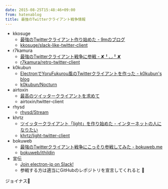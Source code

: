 ```yaml
---
date: 2015-08-25T15:48:46+09:00
from: hatenablog
title: 最強のTwitterクライアント戦争情報
---
```


<ul>
<li>kkosuge

<ul>
<li><a href="http://blog.kksg.net/posts/electron-twitter-client">最強のTwitterクライアント作り始めた - 9mのブログ</a></li>
<li><a href="https://github.com/kkosuge/slack-like-twitter-client">kkosuge/slack-like-twitter-client</a></li>
</ul>
</li>
<li>r7kamura

<ul>
<li><a href="http://r7kamura.hatenablog.com/entry/2015/08/23/031505">最強のTwitterクライアント戦争に参戦 - ✘╹◡╹✘</a></li>
<li><a href="https://github.com/r7kamura/retro-twitter-client">r7kamura/retro-twitter-client</a></li>
</ul>
</li>
<li>k0kubun

<ul>
<li><a href="http://k0kubun.hatenablog.com/entry/2015/08/24/202208">ElectronでYoruFukurou風のTwitterクライアントを作った - k0kubun's blog</a></li>
<li><a href="https://github.com/k0kubun/Nocturn">k0kubun/Nocturn</a></li>
</ul>
</li>
<li>airtoxin

<ul>
<li><a href="http://www.slideshare.net/ryojiishii14/tw-44211883">最高のツイッタークライアントを求めて</a></li>
<li>airtoxin/twitter-client</li>
</ul>
</li>
<li>rhysd

<ul>
<li><a href="https://github.com/rhysd/Stream">rhysd/Stream</a></li>
</ul>
</li>
<li>khrtz

<ul>
<li><a href="http://think-feel.hatenablog.com/entry/2015/08/25/182208">ツイッタークライアント「light」を作り始めた - インターネットの人になりたい</a></li>
<li><a href="https://github.com/khrtz/light-twitter-client">khrtz/light-twitter-client</a></li>
</ul>
</li>
<li>bokuweb

<ul>
<li><a href="http://blog.bokuweb.me/entry/twitter-client">最強のTwitterクライアント戦争にこっそり参戦してみた - bokuweb.me</a></li>
<li><a href="https://github.com/bokuweb/ithildin">bokuweb/ithildin</a></li>
</ul>
</li>
<li>宣伝

<ul>
<li><a href="https://electron-jp-slackin.herokuapp.com/">Join electron-jp on Slack!</a></li>
<li>参戦する方は適当にGitHubのレポジトリを宣言してくれると 🙏</li>
</ul>
</li>
</ul>


<p>ジョイナス🍆</p>

